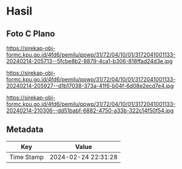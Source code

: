 # Hasil

## Foto C Plano

https://sirekap-obj-formc.kpu.go.id/4fd6/pemilu/ppwp/31/72/04/10/01/3172041001133-20240214-205713--5fcbe8b2-8879-4ca1-b306-818ffad24d3e.jpg

https://sirekap-obj-formc.kpu.go.id/4fd6/pemilu/ppwp/31/72/04/10/01/3172041001133-20240214-205927--d1b17038-373a-41f6-b04f-6d08e2ecd7e4.jpg

https://sirekap-obj-formc.kpu.go.id/4fd6/pemilu/ppwp/31/72/04/10/01/3172041001133-20240214-210306--dd51babf-6882-4750-a33b-322c14f50f54.jpg


## Metadata

| Key        | Value               |
| ---------- | ------------------- |
| Time Stamp | 2024-02-24 22:31:28 |



